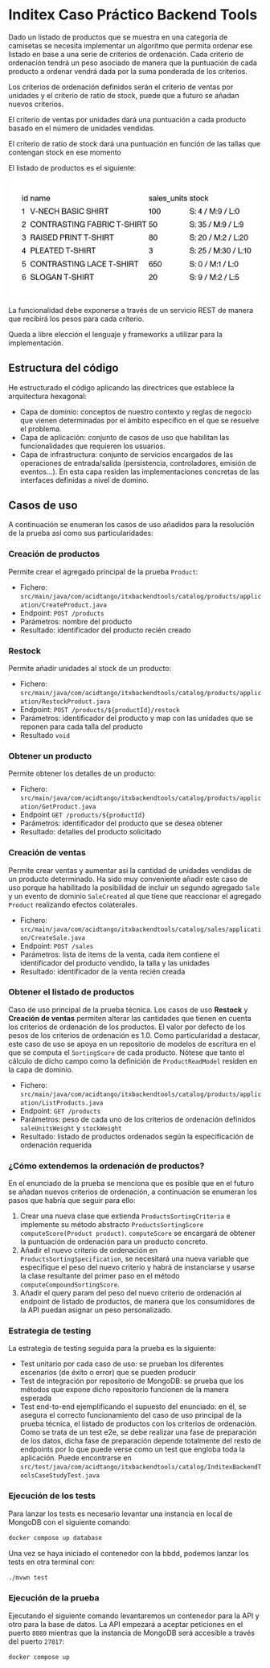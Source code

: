 # Inditex Caso Práctico Backend Tools

Dado un listado de productos que se muestra en una categoría de camisetas se necesita implementar un algoritmo que permita ordenar ese listado en base a una serie de criterios de ordenación. Cada criterio de ordenación tendrá un peso asociado de manera que la puntuación de cada producto a ordenar vendrá dada por la suma ponderada de los criterios.

Los criterios de ordenación definidos serán el criterio de ventas por unidades y el criterio de ratio de stock, puede que a futuro se añadan nuevos criterios.

El criterio de ventas por unidades dará una puntuación a cada producto basado en el número de unidades vendidas.

El criterio de ratio de stock dará una puntuación en función de las tallas que contengan stock en ese momento

El listado de productos es el siguiente:

![Listado de productos](docs/products.png)

La funcionalidad debe exponerse a través de un servicio REST de manera que recibirá los pesos para cada criterio.

Queda a libre elección el lenguaje y frameworks a utilizar para la implementación.

## Estructura del código

He estructurado el código aplicando las directrices que establece la arquitectura hexagonal:

- Capa de dominio: conceptos de nuestro contexto y reglas de negocio que vienen determinadas por el ámbito específico en el que se resuelve el problema.
- Capa de aplicación: conjunto de casos de uso que habilitan las funcionalidades que requieren los usuarios.
- Capa de infrastructura: conjunto de servicios encargados de las operaciones de entrada/salida (persistencia, controladores, emisión de eventos...). En esta capa residen las implementaciones concretas de las interfaces definidas a nivel de domino.

## Casos de uso

A continuación se enumeran los casos de uso añadidos para la resolución de la prueba así como sus particularidades:

### **Creación de productos**

Permite crear el agregado principal de la prueba `Product`:

- Fichero: `src/main/java/com/acidtango/itxbackendtools/catalog/products/application/CreateProduct.java`
- Endpoint: `POST /products`
- Parámetros: nombre del producto
- Resultado: identificador del producto recién creado

### **Restock**

Permite añadir unidades al stock de un producto:

- Fichero: `src/main/java/com/acidtango/itxbackendtools/catalog/products/application/RestockProduct.java`
- Endpoint: `POST /products/${productId}/restock`
- Parámetros: identificador del producto y map con las unidades que se reponen para cada talla del producto
- Resultado `void`

### **Obtener un producto**

Permite obtener los detalles de un producto:

- Fichero: `src/main/java/com/acidtango/itxbackendtools/catalog/products/application/GetProduct.java`
- Endpoint `GET /products/${productId}`
- Parámetros: identificador del producto que se desea obtener
- Resultado: detalles del producto solicitado

### **Creación de ventas**

Permite crear ventas y aumentar así la cantidad de unidades vendidas de un producto determinado. Ha sido muy conveniente añadir este caso de uso porque ha habilitado la posibilidad de incluir un segundo agregado `Sale` y un evento de dominio `SaleCreated` al que tiene que reaccionar el agregado `Product` realizando efectos colaterales.

- Fichero: `src/main/java/com/acidtango/itxbackendtools/catalog/sales/application/CreateSale.java`
- Endpoint: `POST /sales`
- Parámetros: lista de items de la venta, cada item contiene el identificador del producto vendido, la talla y
  las unidades
- Resultado: identificador de la venta recién creada

### **Obtener el listado de productos**

Caso de uso principal de la prueba técnica. Los casos de uso **Restock** y **Creación de ventas** permiten alterar las cantidades que tienen en cuenta los criterios de ordenación de los productos. El valor por defecto de los pesos de los criterios de ordenación es 1.0. Como particularidad a destacar, este caso de uso se apoya en un repositorio de modelos de escritura en el que se computa el `SortingScore` de cada producto. Nótese que tanto el cálculo de dicho campo como la definición de `ProductReadModel` residen en la capa de dominio.

- Fichero: `src/main/java/com/acidtango/itxbackendtools/catalog/products/application/ListProducts.java`
- Endpoint: `GET /products`
- Parámetros: peso de cada uno de los criterios de ordenación definidos `saleUnitsWeight` y `stockWeight`
- Resultado: listado de productos ordenados según la especificación de ordenación requerida

### ¿Cómo extendemos la ordenación de productos?

En el enunciado de la prueba se menciona que es posible que en el futuro se añadan nuevos criterios de ordenación, a continuación se enumeran los pasos que habría que seguir para ello:

1. Crear una nueva clase que extienda `ProductsSortingCriteria` e implemente su método abstracto `ProductsSortingScore computeScore(Product product)`. `computeScore` se encargará de obtener la puntuación de ordenación para un producto concreto.
2. Añadir el nuevo criterio de ordenación en `ProductsSortingSpecification`, se necesitará una nueva variable que especifique el peso del nuevo criterio y habrá de instanciarse y usarse la clase resultante del primer paso en el método `computeCompoundSortingScore`.
3. Añadir el query param del peso del nuevo criterio de ordenación al endpoint de listado de productos, de manera que los consumidores de la API puedan asignar un peso personalizado.

### Estrategia de testing

La estrategia de testing seguida para la prueba es la siguiente:

- Test unitario por cada caso de uso: se prueban los diferentes escenarios (de éxito o error) que se pueden producir
- Test de integración por repositorio de MongoDB: se prueba que los métodos que expone dicho repositorio funcionen de la manera esperada
- Test end-to-end ejemplificando el supuesto del enunciado: en él, se asegura el correcto funcionamiento del caso de uso principal de la prueba técnica, el listado de productos con los criterios de ordenación. Como se trata de un test e2e, se debe realizar una fase de preparación de los datos, dicha fase de preparación depende totalmente del resto de endpoints por lo que puede verse como un test que engloba toda la aplicación. Puede encontrarse en `src/test/java/com/acidtango/itxbackendtools/catalog/InditexBackendToolsCaseStudyTest.java`

### Ejecución de los tests

Para lanzar los tests es necesario levantar una instancia en local de MongoDB con el siguiente comando:

```bash
docker compose up database
```

Una vez se haya iniciado el contenedor con la bbdd, podemos lanzar los tests en otra terminal con:

```bash
./mvwn test
```

### Ejecución de la prueba

Ejecutando el siguiente comando levantaremos un contenedor para la API y otro para la base de datos. La API empezará a aceptar peticiones en el puerto `8080` mientras que la instancia de MongoDB será accesible a través del puerto `27017`:

```bash
docker compose up
```
